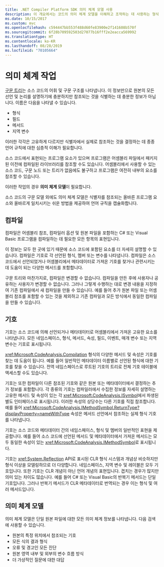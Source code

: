 ```yaml
---
title: .NET Compiler Platform SDK 의미 체계 모델 사용
description: 이 개요에서는 코드의 의미 체계 모델을 이해하고 조작하는 데 사용하는 형식에 대한 이해를 제공합니다.
ms.date: 10/15/2017
ms.custom: mvc
ms.openlocfilehash: c594447bb553f488d60fe83900e2f141608b570f
ms.sourcegitcommit: 6f28b709592503d27077b16fff2e2eacca569992
ms.translationtype: HT
ms.contentlocale: ko-KR
ms.lasthandoff: 08/28/2019
ms.locfileid: "70105664"
---
```

# <a name="work-with-semantics"></a>의미 체계 작업

[구문 트리](work-with-syntax.md)는 소스 코드의 어휘 및 구문 구조를 나타냅니다. 이 정보만으로 원본의 모든 선언 및 논리를 설명하기에 충분하지만 참조되는 것을 식별하는 데 충분한 정보가 아닙니다. 이름은 다음을 나타낼 수 있습니다.

- 형식
- 필드
- 메서드
- 지역 변수

이러한 각각은 고유하게 다르지만 식별자에서 실제로 참조하는 것을 결정하는 데 종종 언어 규칙에 대한 심층적 이해가 필요합니다. 

소스 코드에서 표현되는 프로그램 요소가 있으며 프로그램은 어셈블리 파일에서 패키지된 이전에 컴파일된 라이브러리를 참조할 수도 있습니다. 어셈블리에서 사용할 수 있는 소스 코드, 구문 노드 또는 트리가 없음에도 불구하고 프로그램은 여전히 내부의 요소를 참조할 수 있습니다.

이러한 작업의 경우 **의미 체계 모델**이 필요합니다.

소스 코드의 구문 모델 외에도 의미 체계 모델은 식별자를 참조되는 올바른 프로그램 요소와 올바르게 일치시키는 쉬운 방법을 제공하여 언어 규칙을 캡슐화합니다.

## <a name="compilation"></a>컴파일

컴파일은 어셈블리 참조, 컴파일러 옵션 및 원본 파일을 포함하는 C# 또는 Visual Basic 프로그램을 컴파일하는 데 필요한 모든 항목의 표현입니다. 

이 정보는 모두 한 곳에 있기 때문에 소스 코드에 포함된 요소를 더 자세히 설명할 수 있습니다. 컴파일은 기호로 각 선언된 형식, 멤버 또는 변수를 나타냅니다. 컴파일은 소스 코드에서 선언되었거나 어셈블리에서 메타데이터로 가져온 기호를 찾거나 관련시키는 데 도움이 되는 다양한 메서드를 포함합니다.

구문 트리와 마찬가지로, 컴파일은 변경할 수 없습니다. 컴파일을 만든 후에 사용자나 공유하는 사용자가 변경할 수 없습니다. 그러나 그렇게 수행하는 대로 변경 내용을 지정하여 기존 컴파일에서 새 컴파일을 만들 수 있습니다. 예를 들어 추가 원본 파일 또는 어셈블리 참조를 포함할 수 있는 것을 제외하고 기존 컴파일과 모든 방식에서 동일한 컴파일을 만들 수 있습니다.

## <a name="symbols"></a>기호

기호는 소스 코드에 의해 선언되거나 메타데이터로 어셈블리에서 가져온 고유한 요소를 나타냅니다. 모든 네임스페이스, 형식, 메서드, 속성, 필드, 이벤트, 매개 변수 또는 지역 변수는 기호로 표시됩니다. 

<xref:Microsoft.CodeAnalysis.Compilation> 형식의 다양한 메서드 및 속성은 기호를 찾는 데 도움이 됩니다. 예를 들어 일반적인 메타데이터 이름별로 선언된 형식에 대한 기호를 찾을 수 있습니다. 전역 네임스페이스로 루트된 기호의 트리로 전체 기호 테이블에 액세스할 수도 있습니다.

기호는 또한 컴파일이 다른 참조된 기호와 같은 원본 또는 메타데이터에서 결정하는 추가 정보를 포함합니다. 각 종류의 기호는 컴파일러에서 수집한 정보를 자세히 설명하는 고유한 메서드 및 속성이 있는 각 <xref:Microsoft.CodeAnalysis.ISymbol>에서 파생된 별도 인터페이스로 표시됩니다. 이러한 속성의 상당수는 다른 기호를 직접 참조합니다. 예를 들어 <xref:Microsoft.CodeAnalysis.IMethodSymbol.ReturnType?displayProperty=nameWithType> 속성은 메서드 선언에서 참조하는 실제 형식 기호를 나타냅니다.

기호는 소스 코드와 메타데이터 간의 네임스페이스, 형식 및 멤버의 일반적인 표현을 제공합니다. 예를 들어 소스 코드에 선언된 메서드 및 메타데이터에서 가져온 메서드는 모두 동일한 속성이 있는 <xref:Microsoft.CodeAnalysis.IMethodSymbol>로 표시됩니다.

기호는 <xref:System.Reflection> API로 표시된 CLR 형식 시스템과 개념상 비슷하지만 형식 이상을 모델링하므로 더 다양합니다. 네임스페이스, 지역 변수 및 레이블은 모두 기호입니다. 또한 기호는 CLR 개념이 아닌 언어 개념의 표현입니다. 겹치는 경우가 많지만 의미 있는 차이도 많습니다. 예를 들어 C# 또는 Visual Basic의 반복기 메서드는 단일 기호입니다. 그러나 반복기 메서드가 CLR 메타데이터로 번역되는 경우 이는 형식 및 여러 메서드입니다.

## <a name="semantic-model"></a>의미 체계 모델

의미 체계 모델은 단일 원본 파일에 대한 모든 의미 체계 정보를 나타냅니다. 다음 검색에 사용할 수 있습니다. 

- 원본의 특정 위치에서 참조되는 기호
- 모든 식의 결과 형식
- 오류 및 경고인 모든 진단
- 원본 영역 내부 및 외부의 변수 흐름 방식
- 더 가상적인 질문에 대한 대답
